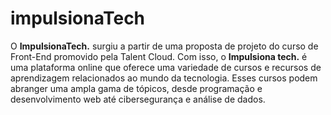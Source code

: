 # impulsionaTech
O <b>ImpulsionaTech.</b> surgiu a partir de uma proposta de projeto do curso de Front-End promovido pela Talent Cloud.
Com isso, o <b>Impulsiona tech.</b> é uma plataforma online que oferece uma variedade de cursos e recursos de aprendizagem relacionados ao mundo da tecnologia. Esses cursos podem abranger uma ampla gama de tópicos, desde programação e desenvolvimento web até cibersegurança e análise de dados.

